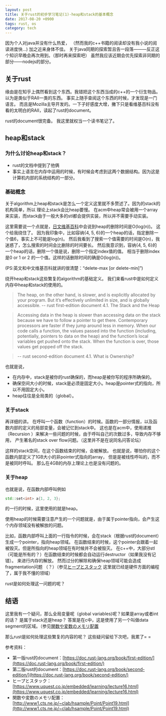 ```yaml
---
layout: post
title: 关于rust的初步学习笔记(1)-heap和stack的基本概念
date: 2017-08-20 +0900
tags: rust, os
category: tech
---
```


因为个人对java并没有什么热爱，
（然而我的c++书籍的阅读却没有我小说的阅读进度快...)
加之近来身体不佳。
关于java同期的探索暂且告一段落———反正这个知识早晚会再次用到。（那时再来探索吧）
虽然我应该近期会优先探索非同期的部分——nodejs的部分。

## 关于rust
缘由是在知乎上偶然看到这个东西。我错把这个东西当成的c++的一个衍生物品。以为是类似于RAII一类的东西。
事实上随手查阅这个东西的时候，才发现是一门语言。
而且是Mozilla主导开发的。一下子好感度大增，撇下只是看维基百科没有看的太明白的RAII，读起了rust的document。

rust的document很完备。
我这里就权当一个读书笔记了。

## heap和stack

### 为什么讨论heap和stack？

+ rust的文档中提到了他俩
+ 事实上语言在内存中运用的时候，有时候会考虑到这两个数据结构。因为这是计算机内部的系统结构的一部分。

### 基础概念

关于algorithm上heap和stack是怎么一个定义这里就不多赘述了。因为的stack的机构简单，所以 理论上stack会比heap要慢。
在acm中heap常会被用一个array来实装，而stack由于一般大多的stl都会提供实装，所以并不需要手动实装。

这里需要说一个点就是，[日文维基百科](https://ja.wikipedia.org/wiki/%E3%83%92%E3%83%BC%E3%83%97)中会说到heap的删除时间是O(log(n))。
这个给我绕住了。
因为我印象中，比如容纳{4, 5, 6}的一个heap的话，指定删除一个值6，事实上不可能是log(n)。
然后我看到了搜索一个值需要的时间是O(n)，我迷惑了，怎么搜索的时间会比删除的时间要长。
然后我意识到，容纳{4, 5, 6}的一个heap的话，删除一个值是说，删除一个指定index值的值。
相当于删除index是0 or 1 or 2 的一个值。这样的话删除时间的确是O(log(n))。

(PS:英文和中文维基百科就讲的很清楚：“delete-max \[or delete-min\]”)

绕开heap和stack这些繁复的algorithm的基础定义。
我们来看rust中是如何定义内存中heap和stack的使用的。



<!--
>For data with a size unknown to us at compile time or a size that might change, we can store data on the heap instead. The heap is less organized: when we put data on the heap, we ask for some amount of space. The operating system finds an empty spot somewhere in the heap that is big enough, marks it as being in use, and returns to us a pointer to that location. This process is called allocating on the heap, and sometimes we abbreviate the phrase as just “allocating.” Pushing values onto the stack is not considered allocating. Because the pointer is a known, fixed size, we can store the pointer on the stack, but when we want the actual data, we have to follow the pointer.
-->
>The heap, on the other hand, is slower, and is explicitly allocated by your program. But it’s effectively unlimited in size, and is globally accessible.
>-- rust first-edition document 4.1. The Stack and the Heap

>Accessing data in the heap is slower than accessing data on the stack because we have to follow a pointer to get there. Contemporary processors are faster if they jump around less in memory.
>When our code calls a function, the values passed into the function (including, potentially, pointers to data on the heap) and the function’s local variables get pushed onto the stack. When the function is over, those values get popped off the stack.

>-- rust second-edition document 4.1. What is Ownership?

也就是说，
- 在内存中，stack是被你的rust确保的，而heap是被你写的程序所确保的。
- 确保空间大小的时候，stack是必须是固定大小。heap是pointer式的指向，所以不用固定大小。
- heap往往是全局类的（global）。

### 关于stack

再详细的讲。
在呼叫一个函数（function）的时候。函数的一部分情报，以及函数内部的定义的局部变量，会被记忆到stack中。
这也是在acm中，使用递推（Recursion ）来解决一些问题的时候，由于呼叫自己的次数过多，导致内存不够用，
产生著名的stack over flow问题。（这里并不是在说同名问答论坛）

这样的stack空间，在这个函数结束的时候，会被解放。
也就是说，哪怕你的这个函数内部定义了1GB大小的非pointer式指向的array，
但是是被线性呼叫的，而不是被同时呼叫。
那么在4GB的内存上理论上也是没有问题的。

### 关于heap

也就是说，在函数内部呼叫例如

```c++
std::set<int> a{1, 2, 3};
```

的一行的时候，这里使用的就是heap。

使用heap的时候需要注意产生的一个问题就是，由于属于pointer指向，会产生这个内存领域没有被解放的问题。

比如，函数内部呼叫上面的一行指令的时候，会在stack（根据rust的document）生成一个pointer，指向heap领域。
在函数结束的时候，这个pointer会跟着一起被毁灭。但是所指向的heap领域在有时候并不会被毁灭。
在c++中，大部分stl（可能是所有的？）在函数结束的时候都会自动运行destructor（如果我没有记错）。
来进行内存的解放。
然而过分的解除和确保heap领域可能会造成fragmentation问题
（？）（参见[ヒープとスタック](https://www.uquest.co.jp/embedded/learning/lecture16.html)
这里就已经是硬件方面的编程了，属于我不懂的领域）

rust是如何处理这一问题的呢？

## 结语

这里我有一个疑问，那么全局变量呢（global variables)呢？如果是array或者int的话？
是属于stack还是heap？
答案是在c中，这是使用了另一个叫做data segment的区域。（参见[関数や変数のメモリ配置](http://www1.cts.ne.jp/~clab/hsample/Point/Point19.html)

那么rust是如何处理这些繁复的内容的呢？
这些疑问留给下次吧，我累了= =




参考资料：
+ 第一版rust的document：[https://doc.rust-lang.org/book/first-edition/](https://doc.rust-lang.org/book/first-edition/)
+ 第二版rust的document：[https://doc.rust-lang.org/book/second-edition/](https://doc.rust-lang.org/book/second-edition/)
+ ヒープとスタック：[https://www.uquest.co.jp/embedded/learning/lecture16.html](https://www.uquest.co.jp/embedded/learning/lecture16.html)
+ 関数や変数のメモリ配置：[http://www1.cts.ne.jp/~clab/hsample/Point/Point19.html](http://www1.cts.ne.jp/~clab/hsample/Point/Point19.html)
